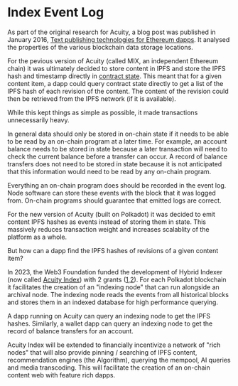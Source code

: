 # Index Event Log

As part of the original research for Acuity, a blog post was published in January 2016, [Text publishing technologies for Ethereum dapps](https://acuity.network/blog/ethereum-text-publishing/). It analysed the properties of the various blockchain data storage locations.

For the pevious version of Acuity (called MIX, an independent Ethereum chain) it was ultimately decided to store content in IPFS and store the IPFS hash and timestamp directly in [contract state](https://github.com/acuity-network/acuity-contracts/blob/7dc93b1be8dc66ee11c88ec1379432df43ef2acc/src/acuity-item-store/AcuityItemStoreIpfsSha256.sol#L40). This meant that for a given content item, a dapp could query contract state directly to get a list of the IPFS hash of each revision of the content. The content of the revision could then be retrieved from the IPFS network (if it is available).

While this kept things as simple as possible, it made transactions unnecessarily heavy.

In general data should only be stored in on-chain state if it needs to be able to be read by an on-chain program at a later time. For example, an account balance needs to be stored in state because a later transaction will need to check the current balance before a transfer can occur. A record of balance transfers does not need to be stored in state because it is not anticipated that this information would need to be read by any on-chain program.

Everything an on-chain program does should be recorded in the event log. Node software can store these events with the block that it was logged from. On-chain programs should guarantee that emitted logs are correct.

For the new version of Acuity (built on Polkadot) it was decided to emit content IPFS hashes as events instead of storing them in state. This massively reduces transaction weight and increases scalablity of the platform as a whole.

But how can a dapp find the IPFS hashes of revisions of a given content item?

In 2023, the Web3 Foundation funded the development of Hybrid Indexer (now called [Acuity Index](https://index.acuity.network/)) with 2 grants ([1](https://github.com/w3f/Grants-Program/blob/master/applications/hybrid.md),[2](https://github.com/w3f/Grants-Program/blob/master/applications/hybrid2.md)). For each Polkadot blockchain it facilitates the creation of an "indexing node" that can run alongside an archival node. The indexing node reads the events from all historical blocks and stores them in an indexed database for high performance querying.

A dapp running on Acuity can query an indexing node to get the IPFS hashes. Similarly, a wallet dapp can query an indexing node to get the record of balance transfers for an account.

Acuity Index will be extended to financially incentivize a network of "rich nodes" that will also provide pinning / searching of IPFS content, recommendation engines (the Algorithm), querying the mempool, AI queries and media transcoding. This will facilitate the creation of an on-chain content web with feature rich dapps.
